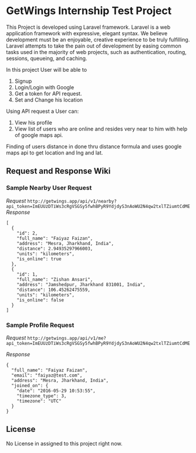 # GetWings Internship Test Project

This Project is developed using Laravel framework.
Laravel is a web application framework with expressive, elegant syntax. We believe development must be an enjoyable, creative experience to be truly fulfilling. Laravel attempts to take the pain out of development by easing common tasks used in the majority of web projects, such as authentication, routing, sessions, queueing, and caching.

In this project User will be able to
1) Signup
2) Login/Login with Google
3) Get a token for API request.
4) Set and Change his location

Using API request a User can:
1) View his profile
2) View list of users who are online and resides very near to him with help of google maps api.

Finding of users distance in done thru distance formula and uses google maps api to get location and lng and lat.

## Request and Response Wiki

### Sample Nearby User Request
*Request*
``
http://getwings.app/api/v1/nearby?api_token=ImEUUzDTiWs3cRgVSGSy5fwhBPyR9YdjdyS3nAoWU2N4qw2txlTZiumtCdME
``
*Response*
```
[
  {
    "id": 2,
    "full_name": "Faiyaz Faizan",
    "address": "Mesra, Jharkhand, India",
    "distance": 2.94935297966003,
    "units": "kilometers",
    "is_online": true
  },
  {
    "id": 1,
    "full_name": "Zishan Ansari",
    "address": "Jamshedpur, Jharkhand 831001, India",
    "distance": 106.45262475559,
    "units": "kilometers",
    "is_online": false
  }
]
```

### Sample Profile Request
*Request*
``
http://getwings.app/api/v1/me?api_token=ImEUUzDTiWs3cRgVSGSy5fwhBPyR9YdjdyS3nAoWU2N4qw2txlTZiumtCdME
``

*Response*
```
{
  "full_name": "Faiyaz Faizan",
  "email": "faiyaz@test.com",
  "address": "Mesra, Jharkhand, India",
  "joined_on": {
    "date": "2016-05-29 10:53:55",
    "timezone_type": 3,
    "timezone": "UTC"
  }
}
```


## License

No License in assigned to this project right now.
